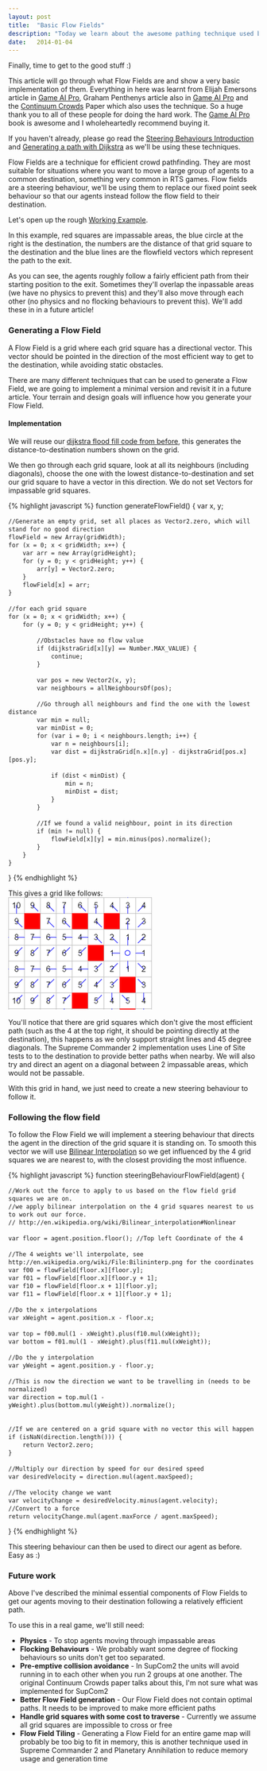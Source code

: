 ```yaml
---
layout: post
title:  "Basic Flow Fields"
description: "Today we learn about the awesome pathing technique used by Supreme Commander 2 and Planetary Annihilation"
date:   2014-01-04
---
```


Finally, time to get to the good stuff :)

This article will go through what Flow Fields are and show a very basic implementation of them.
Everything in here was learnt from Elijah Emersons article in [Game AI Pro], Graham Penthenys article also in [Game AI Pro] and the [Continuum Crowds] Paper which also uses the technique. So a huge thank you to all of these people for doing the hard work. The [Game AI Pro] book is awesome and I wholeheartedly recommend buying it.

[Game AI Pro]: http://www.gameaipro.com/
[Continuum Crowds]: http://grail.cs.washington.edu/projects/crowd-flows/

If you haven't already, please go read the [Steering Behaviours Introduction] and [Generating a path with Dijkstra] as we'll be using these techniques.

[Steering Behaviours Introduction]: /2014/01/02/steering-introduction.html
[Generating a path with Dijkstra]: /2013/12/31/generating-a-path-dijkstra.html

Flow Fields are a technique for efficient crowd pathfinding. They are most suitable for situations where you want to move a large group of agents to a common destination, something very common in RTS games.
Flow fields are a steering behaviour, we'll be using them to replace our fixed point seek behaviour so that our agents instead follow the flow field to their destination.

Let's open up the rough [Working Example].

[Working Example]: /examples/4-basic-flow-fields/index.html

In this example, red squares are impassable areas, the blue circle at the right is the destination, the numbers are the distance of that grid square to the destination and the blue lines are the flowfield vectors which represent the path to the exit.

As you can see, the agents roughly follow a fairly efficient path from their starting position to the exit.
Sometimes they'll overlap the inpassable areas (we have no physics to prevent this) and they'll also move through each other (no physics and no flocking behaviours to prevent this). 
We'll add these in in a future article!

### Generating a Flow Field

A Flow Field is a grid where each grid square has a directional vector. This vector should be pointed in the direction of the most efficient way to get to the destination, while avoiding static obstacles.

There are many different techniques that can be used to generate a Flow Field, we are going to implement a minimal version and revisit it in a future article. Your terrain and design goals will influence how you generate your Flow Field.

#### Implementation

We will reuse our [dijkstra flood fill code from before], this generates the distance-to-destination numbers shown on the grid.

[dijkstra flood fill code from before]: /2013/12/31/generating-a-path-dijkstra.html

We then go through each grid square, look at all its neighbours (including diagonals), choose the one with the lowest distance-to-destination and set our grid square to have a vector in this direction. We do not set Vectors for impassable grid squares.

{% highlight javascript %}
function generateFlowField() {
	var x, y;

	//Generate an empty grid, set all places as Vector2.zero, which will stand for no good direction
	flowField = new Array(gridWidth);
	for (x = 0; x < gridWidth; x++) {
		var arr = new Array(gridHeight);
		for (y = 0; y < gridHeight; y++) {
			arr[y] = Vector2.zero;
		}
		flowField[x] = arr;
	}

	//for each grid square
	for (x = 0; x < gridWidth; x++) {
		for (y = 0; y < gridHeight; y++) {

			//Obstacles have no flow value
			if (dijkstraGrid[x][y] == Number.MAX_VALUE) {
				continue;
			}

			var pos = new Vector2(x, y);
			var neighbours = allNeighboursOf(pos);

			//Go through all neighbours and find the one with the lowest distance
			var min = null;
			var minDist = 0;
			for (var i = 0; i < neighbours.length; i++) {
				var n = neighbours[i];
				var dist = dijkstraGrid[n.x][n.y] - dijkstraGrid[pos.x][pos.y];

				if (dist < minDist) {
					min = n;
					minDist = dist;
				}
			}

			//If we found a valid neighbour, point in its direction
			if (min != null) {
				flowField[x][y] = min.minus(pos).normalize();
			}
		}
	}
}
{% endhighlight %}

This gives a grid like follows:<br/>
<img src="/images/flowfield.png" />

You'll notice that there are grid squares which don't give the most efficient path (such as the 4 at the top right, it should be pointing directly at the destination), this happens as we only support straight lines and 45 degree diagonals. The Supreme Commander 2 implementation uses Line of Site tests to to the destination to provide better paths when nearby. We will also try and direct an agent on a diagonal between 2 impassable areas, which would not be passable.

With this grid in hand, we just need to create a new steering behaviour to follow it.

### Following the flow field

To follow the Flow Field we will implement a steering behaviour that directs the agent in the direction of the grid square it is standing on. To smooth this vector we will use [Bilinear Interpolation] so we get influenced by the 4 grid squares we are nearest to, with the closest providing the most influence.

[Bilinear Interpolation]: http://en.wikipedia.org/wiki/Bilinear_interpolation

{% highlight javascript %}
function steeringBehaviourFlowField(agent) {

	//Work out the force to apply to us based on the flow field grid squares we are on.
	//we apply bilinear interpolation on the 4 grid squares nearest to us to work out our force.
	// http://en.wikipedia.org/wiki/Bilinear_interpolation#Nonlinear

	var floor = agent.position.floor(); //Top left Coordinate of the 4

	//The 4 weights we'll interpolate, see http://en.wikipedia.org/wiki/File:Bilininterp.png for the coordinates
	var f00 = flowField[floor.x][floor.y];
	var f01 = flowField[floor.x][floor.y + 1];
	var f10 = flowField[floor.x + 1][floor.y];
	var f11 = flowField[floor.x + 1][floor.y + 1];

	//Do the x interpolations
	var xWeight = agent.position.x - floor.x;

	var top = f00.mul(1 - xWeight).plus(f10.mul(xWeight));
	var bottom = f01.mul(1 - xWeight).plus(f11.mul(xWeight));

	//Do the y interpolation
	var yWeight = agent.position.y - floor.y;

	//This is now the direction we want to be travelling in (needs to be normalized)
	var direction = top.mul(1 - yWeight).plus(bottom.mul(yWeight)).normalize();


	//If we are centered on a grid square with no vector this will happen
	if (isNaN(direction.length())) {
		return Vector2.zero;
	}

	//Multiply our direction by speed for our desired speed
	var desiredVelocity = direction.mul(agent.maxSpeed);

	//The velocity change we want
	var velocityChange = desiredVelocity.minus(agent.velocity);
	//Convert to a force
	return velocityChange.mul(agent.maxForce / agent.maxSpeed);
}
{% endhighlight %}

This steering behaviour can then be used to direct our agent as before. Easy as :)

### Future work

Above I've described the minimal essential components of Flow Fields to get our agents moving to their destination following a relatively efficient path.

To use this in a real game, we'll still need:

- **Physics** - To stop agents moving through impassable areas
- **Flocking Behaviours** - We probably want some degree of flocking behaviours so units don't get too separated.
- **Pre-emptive collision avoidance** - In SupCom2 the units will avoid running in to each other when you run 2 groups at one another. The original Continuum Crowds paper talks about this, I'm not sure what was implemented for SupCom2
- **Better Flow Field generation** - Our Flow Field does not contain optimal paths. It needs to be improved to make more efficient paths
- **Handle grid squares with some cost to traverse** - Currently we assume all grid squares are impossible to cross or free
- **Flow Field Tiling** - Generating a Flow Field for an entire game map will probably be too big to fit in memory, this is another technique used in Supreme Commander 2 and Planetary Annihilation to reduce memory usage and generation time
